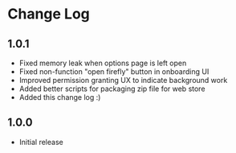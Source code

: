 # Change Log

## 1.0.1
- Fixed memory leak when options page is left open
- Fixed non-function "open firefly" button in onboarding UI
- Improved permission granting UX to indicate background work
- Added better scripts for packaging zip file for web store
- Added this change log :)

## 1.0.0
- Initial release